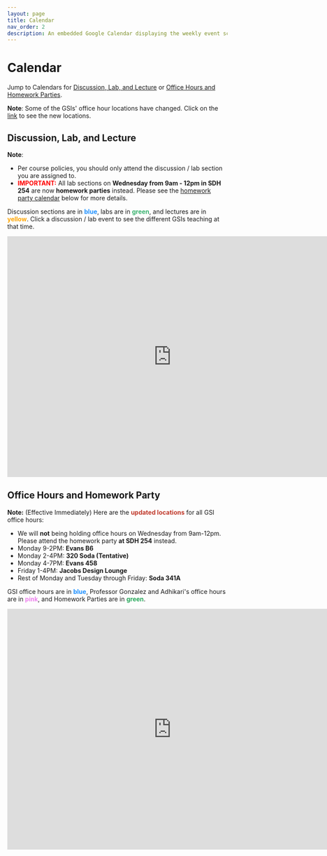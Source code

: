 ```yaml
---
layout: page
title: Calendar
nav_order: 2
description: An embedded Google Calendar displaying the weekly event schedule.
---
```


# Calendar

Jump to Calendars for [Discussion, Lab, and Lecture](#dll) or [Office Hours and Homework Parties](#oh).

**Note**: Some of the GSIs' office hour locations have changed. Click on the [link](#loc) to see the new locations.

<!-- <link rel="stylesheet" property="stylesheet" href="https://unpkg.com/@fullcalendar/core/main.css">
<link rel="stylesheet" property="stylesheet" href="https://unpkg.com/@fullcalendar/timegrid/main.css"> -->
<!-- <script src="https://unpkg.com/@fullcalendar/core/main.min.js"></script>
<script src="https://unpkg.com/@fullcalendar/daygrid/main.min.js"></script>
<script src="https://unpkg.com/@fullcalendar/timegrid/main.min.js"></script>
<script src="https://unpkg.com/@fullcalendar/google-calendar/main.min.js"></script> -->

<style>
.fc table {
  margin-bottom: 0;
}
</style>
<!-- <script>
document.addEventListener('DOMContentLoaded', function() {
  new FullCalendar.Calendar(document.getElementById('fullcalendar'), {
    plugins: ['dayGrid', 'timeGrid', 'googleCalendar'],
    header: {
      left: 'title',
      right: 'today prev,next',
    },
    nowIndicator: true,
    height: 'auto',
    minTime: '09:00:00',
    maxTime: '21:00:00',
    allDaySlot: false,
    slotEventOverlap: false,
    defaultView: 'timeGridWeek',
    // THIS KEY WON'T WORK IN PRODUCTION!!!
    // To make your own Google API key, follow the directions here:
    // http://fullcalendar.io/docs/google_calendar/
    googleCalendarApiKey: 'AIzaSyDRIz3tmchcYjyh1o4VTLj1Y4ciIJDEyjg',
    // US Holidays
    eventSources: [
      {
        googleCalendarId: 'berkeley.edu_in9qvsg9rsv5r35la4oufrq2tk@group.calendar.google.com',
        className: 'data 100',
      },
    ],
  }).render();
});
</script>

 
<script src="../assets/js/calendar.js"></script>
<script src="../assets/js/gcal.js"></script> -->
<a name = 'dll'></a>

## Discussion, Lab, and Lecture

**Note**:
- Per course policies, you should only attend the discussion / lab section you are assigned to.
- <span style="color:red">**IMPORTANT:**</span> All lab sections on **Wednesday from 9am - 12pm in SDH 254** are now **homework parties** instead. Please see the [homework party calendar](#oh) below for more details.

Discussion sections are in <span style="color:DodgerBlue">**blue**</span>, labs are in <span style="color:MediumSeaGreen">**green**</span>, and lectures are in <span style="color:Orange">**yellow**</span>. Click a discussion / lab event to see the different GSIs teaching at that time. 

<iframe src="https://calendar.google.com/calendar/embed?height=550&amp;wkst=1&amp;bgcolor=%23ffffff&amp;ctz=America%2FLos_Angeles&amp;mode=WEEK&amp;title=%20&amp;src=YmVya2VsZXkuZWR1XzFxOG1tNGxzaTRhdHZyYWlrdDZya2dsYzhnQGdyb3VwLmNhbGVuZGFyLmdvb2dsZS5jb20&amp;src=YmVya2VsZXkuZWR1X2IyNDhyYmRsbHJ1cTY4ZjI2cWwyMTlyMTBjQGdyb3VwLmNhbGVuZGFyLmdvb2dsZS5jb20&amp;src=YmVya2VsZXkuZWR1X29odmVpZG1qdWJuaTdnOWdoNmNvOGE2NGYwQGdyb3VwLmNhbGVuZGFyLmdvb2dsZS5jb20&amp;color=%233366CC&amp;color=%23329262&amp;color=%239D7000" style="border-width:0" width="750" height="550" frameborder="0" scrolling="no"></iframe>
<br>

<a name = 'oh'></a>

## Office Hours and Homework Party

<a name = 'loc'></a>
**Note:** (Effective Immediately) Here are the <span style="color:#C0392B">**updated locations**</span> for all GSI office hours:
- We will **not** being holding office hours on Wednesday from 9am-12pm. Please attend the homework party **at SDH 254** instead.
- Monday 9-2PM: **Evans B6**
- Monday 2-4PM: **320 Soda (Tentative)**
- Monday 4-7PM: **Evans 458**
- Friday 1-4PM: **Jacobs Design Lounge**
- Rest of Monday and Tuesday through Friday: **Soda 341A**

GSI office hours are in <span style="color:DodgerBlue">**blue**</span>, Professor Gonzalez and Adhikari's office hours are in <span style="color:Violet">**pink**</span>, and Homework Parties are in <span style="color:#28A85B">**green**</span>.

<iframe src="https://calendar.google.com/calendar/embed?height=550&amp;wkst=1&amp;bgcolor=%23ffffff&amp;ctz=America%2FLos_Angeles&amp;src=YmVya2VsZXkuZWR1X3JqaWdlMDA2M21qcWY0Y3Uxbm9nZTJ2YWFjQGdyb3VwLmNhbGVuZGFyLmdvb2dsZS5jb20&amp;src=YmVya2VsZXkuZWR1XzlvZTRkcTUyMTY2YzhwaGJwMTZtaTZtdG5jQGdyb3VwLmNhbGVuZGFyLmdvb2dsZS5jb20&amp;src=YmVya2VsZXkuZWR1X2t1MXZpYWFqZ2gxMTM3ZGY4bWU4ZDl0MnE0QGdyb3VwLmNhbGVuZGFyLmdvb2dsZS5jb20&amp;color=%230B8043&amp;color=%234285F4&amp;color=%23D81B60&amp;title=%20&amp;mode=WEEK" style="border-width:0" width="750" height="550" frameborder="0" scrolling="no"></iframe>